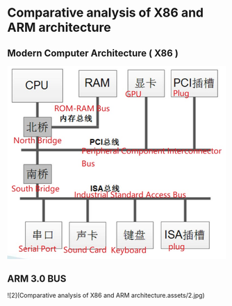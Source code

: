 # Comparative analysis of X86 and ARM architecture



## Modern Computer Architecture ( X86 )

![1](https://github.com/knightsummon/Computer-System-Architecture-and-ARM-Assembly-Language/blob/main/2.2%20Comparative%20analysis%20of%20X86%20and%20ARM%20architecture/Comparative%20analysis%20of%20X86%20and%20ARM%20architecture.assets/1.jpg)



## ARM 3.0 BUS

![2](Comparative analysis of X86 and ARM architecture.assets/2.jpg)

